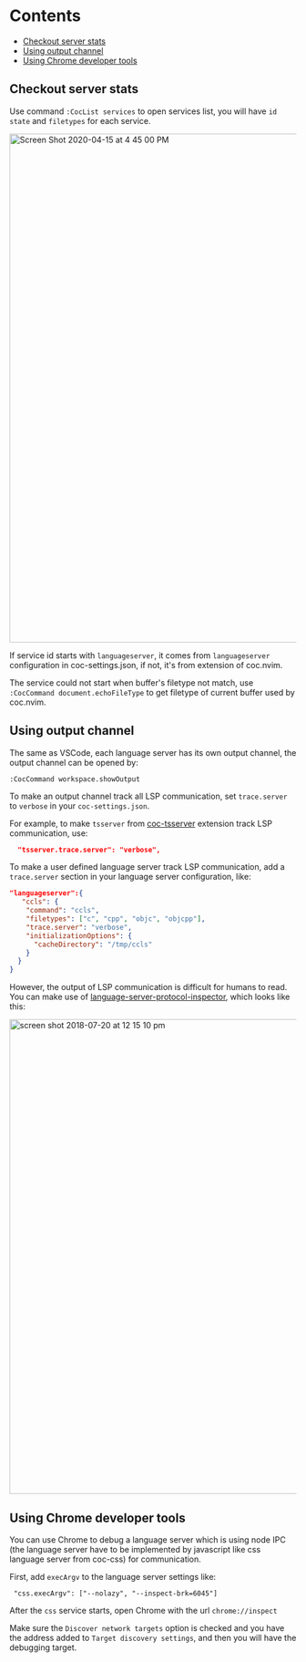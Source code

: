 # Contents

* [Checkout server stats](https://github.com/neoclide/coc.nvim/wiki/Debug-language-server#checkout-server-stats)
* [Using output channel](https://github.com/neoclide/coc.nvim/wiki/Debug-language-server#using-output-channel)
* [Using Chrome developer tools](https://github.com/neoclide/coc.nvim/wiki/Debug-language-server#using-chrome-developer-tools)

## Checkout server stats

Use command `:CocList services` to open services list, you will have `id` `state` and `filetypes` for each service.

<img width="893" alt="Screen Shot 2020-04-15 at 4 45 00 PM" src="https://user-images.githubusercontent.com/251450/79318320-6609c080-7f39-11ea-9cfe-9921584a96d9.png">

If service id starts with `languageserver`, it comes from `languageserver` configuration in coc-settings.json, if not, it's from extension of coc.nvim.

The service could not start when buffer's filetype not match, use `:CocCommand document.echoFileType` to get filetype of current buffer used by coc.nvim.

## Using output channel

The same as VSCode, each language server has its own output channel, the output channel can be opened by:

```
:CocCommand workspace.showOutput
```

To make an output channel track all LSP communication, set `trace.server` to `verbose` in your `coc-settings.json`.

For example, to make `tsserver` from [coc-tsserver](https://github.com/neoclide/coc-tsserver) extension track LSP communication, use:

``` json
  "tsserver.trace.server": "verbose",
```

To make a user defined language server track LSP communication, add a `trace.server` section in your language server configuration, like:

``` json
"languageserver":{
   "ccls": {
    "command": "ccls",
    "filetypes": ["c", "cpp", "objc", "objcpp"],
    "trace.server": "verbose",
    "initializationOptions": {
      "cacheDirectory": "/tmp/ccls"
    }
  }
}
```

However, the output of LSP communication is difficult for humans to read. You can make use of [language-server-protocol-inspector](https://github.com/microsoft/language-server-protocol-inspector), which looks like this:

<img width="833" alt="screen shot 2018-07-20 at 12 15 10 pm" src="https://user-images.githubusercontent.com/251450/42982989-c32a21d2-8c16-11e8-84ea-630497a24900.png">

## Using Chrome developer tools

You can use Chrome to debug a language server which is using node IPC (the language server have to be implemented by javascript like css language server from coc-css) for communication.

First, add `execArgv` to the language server settings like:

```
 "css.execArgv": ["--nolazy", "--inspect-brk=6045"]
```

After the `css` service starts, open Chrome with the url `chrome://inspect`

Make sure the `Discover network targets` option is checked and you have the address added to `Target discovery settings`, and then you will have the debugging target.
